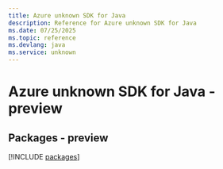 ```yaml
---
title: Azure unknown SDK for Java
description: Reference for Azure unknown SDK for Java
ms.date: 07/25/2025
ms.topic: reference
ms.devlang: java
ms.service: unknown
---
```

# Azure unknown SDK for Java - preview
## Packages - preview
[!INCLUDE [packages](unknown-index.md)]